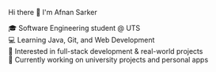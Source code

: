 Hi there 👋 I'm Afnan Sarker

🎓 Software Engineering student @ UTS  
💻 Learning Java, Git, and Web Development  
🚀 Interested in full-stack development & real-world projects  
🌱 Currently working on university projects and personal apps  
<!---
afnansarker21/afnansarker21 is a ✨ special ✨ repository because its `README.md` (this file) appears on your GitHub profile.
You can click the Preview link to take a look at your changes.
--->
